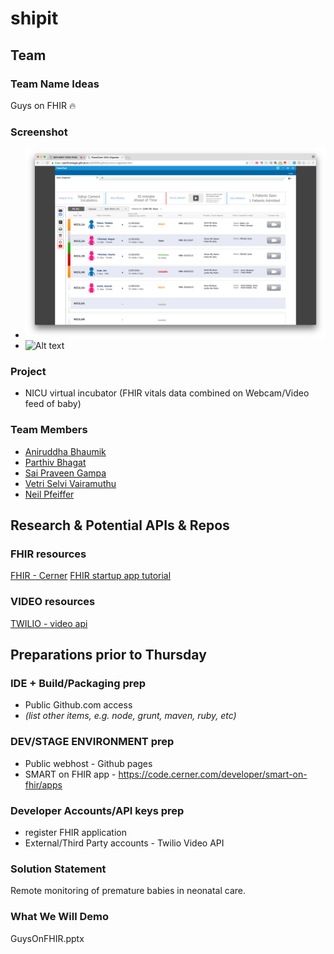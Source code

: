 # shipit
 
 
 
Team
------------------------------
### Team Name Ideas
 Guys on FHIR &#128293;

 
 ### Screenshot
 - ![Alt text](Provider_Dashboard.png?raw=true "Provider NICU dashboard")
 - ![Alt text](NICU_LiveFeed_BabyTim.png?raw=true "Live Feed from NICU")
 
### Project 
- NICU virtual incubator (FHIR vitals data combined  on Webcam/Video feed of baby) 

 
### Team Members
- [Aniruddha Bhaumik](Aniruddha.Bhaumik@cerner.com)
- [Parthiv Bhagat](Parthiv.Bhagat@cerner.com)
- [Sai Praveen Gampa](SaiPraveen.Gampa@cerner.com)
- [Vetri Selvi Vairamuthu](VetriSelvi.Vairamuthu@cerner.com)
- [Neil Pfeiffer](Neil.Pfeiffer@cerner.com)
 
 
 
 
  
Research & Potential APIs & Repos
------------------------------
### FHIR resources
[FHIR - Cerner](http://fhir.cerner.com)
[FHIR startup app tutorial](http://engineering.cerner.com/smart-on-fhir-tutorial/#introduction)
 
 
### VIDEO resources
[TWILIO - video api](https://www.twilio.com/video)

 
  
Preparations prior to Thursday
------------------------------
### IDE + Build/Packaging prep
- Public Github.com access
- *(list other items, e.g. node, grunt, maven, ruby, etc)*
  
 
### DEV/STAGE ENVIRONMENT prep
- Public webhost - Github pages 
- SMART on FHIR app - https://code.cerner.com/developer/smart-on-fhir/apps
 
### Developer Accounts/API keys prep
- register FHIR application
- External/Third Party accounts - Twilio Video API
 
 
 
 

 
### Solution Statement
Remote monitoring of premature babies in neonatal care.
 
 
### What We Will Demo
GuysOnFHIR.pptx

 
 


